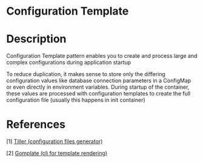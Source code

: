 # Configuration Template

# Description

Configuration Template pattern enables you to create and process large and complex configurations during application startup

To reduce duplication, it makes sense to store only the differing configuration values like database connection parameters
in a ConfigMap or even directly in environment variables. 
During startup of the container, these values are processed with configuration templates to create 
the full configuration file (usually this happens in init container)


# References

[1] [Tiller (configuration files generator)](https://github.com/markround/tiller)

[2] [Gomplate (cli for template rendering)](https://github.com/hairyhenderson/gomplate)